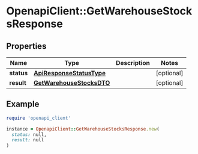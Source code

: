 # OpenapiClient::GetWarehouseStocksResponse

## Properties

| Name | Type | Description | Notes |
| ---- | ---- | ----------- | ----- |
| **status** | [**ApiResponseStatusType**](ApiResponseStatusType.md) |  | [optional] |
| **result** | [**GetWarehouseStocksDTO**](GetWarehouseStocksDTO.md) |  | [optional] |

## Example

```ruby
require 'openapi_client'

instance = OpenapiClient::GetWarehouseStocksResponse.new(
  status: null,
  result: null
)
```

